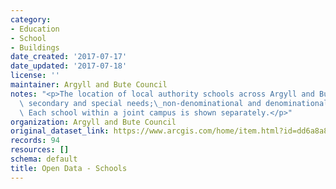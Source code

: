 ```yaml
---
category:
- Education
- School
- Buildings
date_created: '2017-07-17'
date_updated: '2017-07-18'
license: ''
maintainer: Argyll and Bute Council
notes: "<p>The location of local authority schools across Argyll and Bute - primary,\
  \ secondary and special needs;\_non-denominational and denominational (Roman Catholic).\
  \ Each school within a joint campus is shown separately.</p>"
organization: Argyll and Bute Council
original_dataset_link: https://www.arcgis.com/home/item.html?id=dd6a8a84e7d64a8b92d4700a67b29b85
records: 94
resources: []
schema: default
title: Open Data - Schools
---
```

